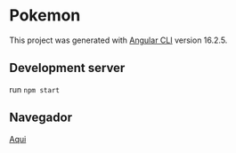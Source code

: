 # Pokemon

This project was generated with [Angular CLI](https://github.com/angular/angular-cli) version 16.2.5.

## Development server

run `npm start`

## Navegador

[Aqui](https://gustavolizze.github.io/pokemon-cards/)
